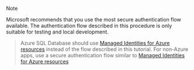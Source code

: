 > [!NOTE]
> Microsoft recommends that you use the most secure authentication flow available. The authentication flow described in this procedure is only suitable for testing and local development.

> Azure SQL Database should use [Managed Identities for Azure resources](/sql/connect/ado-net/sql/azure-active-directory-authentication#using-managed-identity-authentication) instead of the flow described in this tutorial. For non-Azure apps, use a secure authentication flow similar to [Managed Identities for Azure resources](/sql/connect/ado-net/sql/azure-active-directory-authentication#using-managed-identity-authentication)
